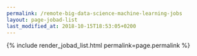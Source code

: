 ```yaml
---
permalink: /remote-big-data-science-machine-learning-jobs
layout: page-jobad-list
last_modified_at: 2018-10-15T18:53:05+0200
---
```

{% include render_jobad_list.html permalink=page.permalink %}
